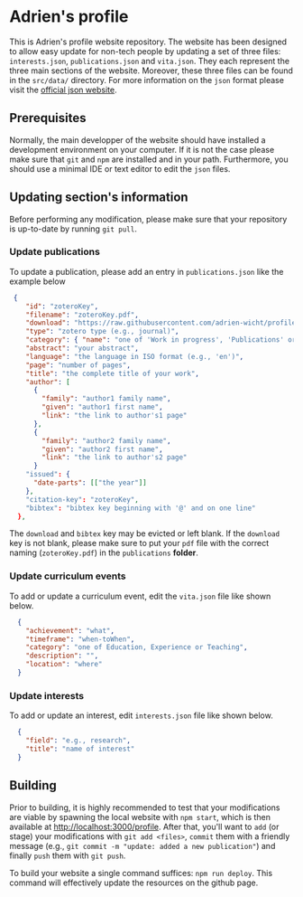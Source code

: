 # Adrien's profile

This is Adrien's profile website repository. The website has been designed to allow easy update for non-tech people by updating a set of three files: `interests.json`, `publications.json` and `vita.json`. They each represent the three main sections of the website. Moreover, these three files can be found in the `src/data/` directory. For more information on the `json` format please visit the [official json website](https://www.json.org/json-en.html).

## Prerequisites

Normally, the main developper of the website should have installed a development environment on your computer. If it is not the case please make sure that `git` and `npm` are installed and in your path. Furthermore, you should use a minimal IDE or text editor to edit the `json` files.

## Updating section's information
Before performing any modification, please make sure that your repository is up-to-date by running `git pull`.

### Update publications

To update a publication, please add an entry in `publications.json` like the example below
```json
 {
    "id": "zoteroKey",
    "filename": "zoteroKey.pdf",
    "download": "https://raw.githubusercontent.com/adrien-wicht/profile/main/publications/zoteroKey.pdf",
    "type": "zotero type (e.g., journal)",
    "category": { "name": "one of 'Work in progress', 'Publications' or 'Policy papers'", "colour": "respectively 'primary', 'success' or 'info'" },
    "abstract": "your abstract",
    "language": "the language in ISO format (e.g., 'en')",
    "page": "number of pages",
    "title": "the complete title of your work",
    "author": [
      {
        "family": "author1 family name",
        "given": "author1 first name",
        "link": "the link to author's1 page"
      },
      {
        "family": "author2 family name",
        "given": "author2 first name",
        "link": "the link to author's2 page"
      }
    "issued": {
      "date-parts": [["the year"]]
    },
    "citation-key": "zoteroKey",
    "bibtex": "bibtex key beginning with '@' and on one line"
  },
```
The `download` and `bibtex` key may be evicted or left blank. If the `download` key is not blank, please make sure to put your `pdf` file with the correct naming (`zoteroKey.pdf`) in the `publications` **folder**.

### Update curriculum events

To add or update a curriculum event, edit the `vita.json` file like shown below.
```json
  {
    "achievement": "what",
    "timeframe": "when-toWhen",
    "category": "one of Education, Experience or Teaching",
    "description": "",
    "location": "where"
  }
```

### Update interests
To add or update an interest, edit `interests.json` file like shown below.
```json
  {
    "field": "e.g., research",
    "title": "name of interest"
  }
```
## Building
Prior to building, it is highly recommended to test that your modifications are viable by spawning the local website with `npm start`, which is then available at [http://localhost:3000/profile](http://localhost:3000/profile). After that, you'll want to `add` (or stage) your modifications with `git add <files>`, `commit` them with a friendly message (e.g., `git commit -m "update: added a new publication"`) and finally `push` them with `git push`.

To build your website a single command suffices: `npm run deploy`. This command will effectively update the resources on the github page.